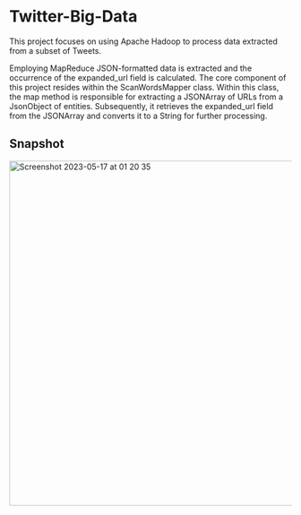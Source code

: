 # Twitter-Big-Data

This project focuses on using Apache Hadoop to process data extracted from a subset of Tweets. 

Employing MapReduce JSON-formatted data is extracted and the occurrence of the expanded_url field is calculated. The core component of this project resides within the ScanWordsMapper class. Within this class, the map method is responsible for extracting a JSONArray of URLs from a JsonObject of entities. Subsequently, it retrieves the expanded_url field from the JSONArray and converts it to a String for further processing. 

## Snapshot
<img width="616" alt="Screenshot 2023-05-17 at 01 20 35" src="https://github.com/5anai/Twitter-Big-Data/assets/70899650/832a6b8c-6c81-49a7-a556-9c25806c4da6">
